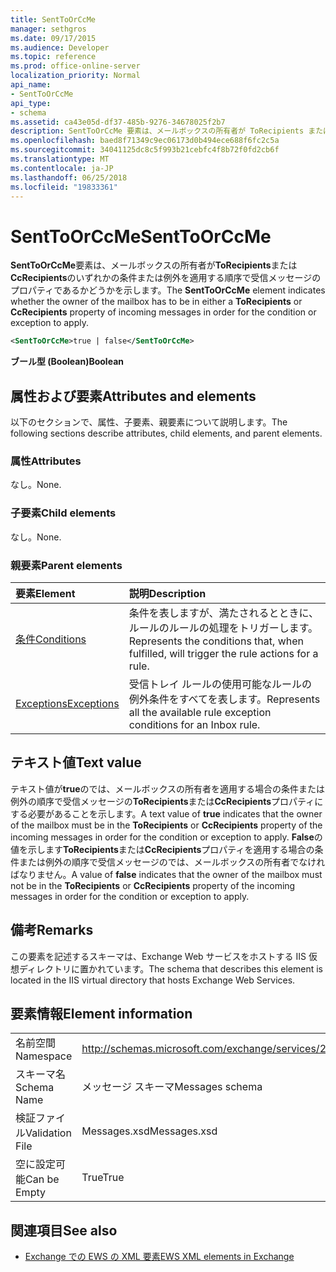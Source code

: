 ```yaml
---
title: SentToOrCcMe
manager: sethgros
ms.date: 09/17/2015
ms.audience: Developer
ms.topic: reference
ms.prod: office-online-server
localization_priority: Normal
api_name:
- SentToOrCcMe
api_type:
- schema
ms.assetid: ca43e05d-df37-485b-9276-34678025f2b7
description: SentToOrCcMe 要素は、メールボックスの所有者が ToRecipients または CcRecipients の条件または例外を適用する順序で受信メッセージのプロパティであるかどうかを示します。
ms.openlocfilehash: baed8f71349c9ec06173d0b494ece688f6fc2c5a
ms.sourcegitcommit: 34041125dc8c5f993b21cebfc4f8b72f0fd2cb6f
ms.translationtype: MT
ms.contentlocale: ja-JP
ms.lasthandoff: 06/25/2018
ms.locfileid: "19833361"
---
```

# <a name="senttoorccme"></a><span data-ttu-id="3386e-103">SentToOrCcMe</span><span class="sxs-lookup"><span data-stu-id="3386e-103">SentToOrCcMe</span></span>

<span data-ttu-id="3386e-104">**SentToOrCcMe**要素は、メールボックスの所有者が**ToRecipients**または**CcRecipients**のいずれかの条件または例外を適用する順序で受信メッセージのプロパティであるかどうかを示します。</span><span class="sxs-lookup"><span data-stu-id="3386e-104">The **SentToOrCcMe** element indicates whether the owner of the mailbox has to be in either a **ToRecipients** or **CcRecipients** property of incoming messages in order for the condition or exception to apply.</span></span> 
  
```XML
<SentToOrCcMe>true | false</SentToOrCcMe>
```

 <span data-ttu-id="3386e-105">**ブール型 (Boolean)**</span><span class="sxs-lookup"><span data-stu-id="3386e-105">**Boolean**</span></span>
## <a name="attributes-and-elements"></a><span data-ttu-id="3386e-106">属性および要素</span><span class="sxs-lookup"><span data-stu-id="3386e-106">Attributes and elements</span></span>

<span data-ttu-id="3386e-107">以下のセクションで、属性、子要素、親要素について説明します。</span><span class="sxs-lookup"><span data-stu-id="3386e-107">The following sections describe attributes, child elements, and parent elements.</span></span>
  
### <a name="attributes"></a><span data-ttu-id="3386e-108">属性</span><span class="sxs-lookup"><span data-stu-id="3386e-108">Attributes</span></span>

<span data-ttu-id="3386e-109">なし。</span><span class="sxs-lookup"><span data-stu-id="3386e-109">None.</span></span>
  
### <a name="child-elements"></a><span data-ttu-id="3386e-110">子要素</span><span class="sxs-lookup"><span data-stu-id="3386e-110">Child elements</span></span>

<span data-ttu-id="3386e-111">なし。</span><span class="sxs-lookup"><span data-stu-id="3386e-111">None.</span></span>
  
### <a name="parent-elements"></a><span data-ttu-id="3386e-112">親要素</span><span class="sxs-lookup"><span data-stu-id="3386e-112">Parent elements</span></span>

|<span data-ttu-id="3386e-113">**要素**</span><span class="sxs-lookup"><span data-stu-id="3386e-113">**Element**</span></span>|<span data-ttu-id="3386e-114">**説明**</span><span class="sxs-lookup"><span data-stu-id="3386e-114">**Description**</span></span>|
|:-----|:-----|
|[<span data-ttu-id="3386e-115">条件</span><span class="sxs-lookup"><span data-stu-id="3386e-115">Conditions</span></span>](conditions.md) <br/> |<span data-ttu-id="3386e-116">条件を表しますが、満たされるとときに、ルールのルールの処理をトリガーします。</span><span class="sxs-lookup"><span data-stu-id="3386e-116">Represents the conditions that, when fulfilled, will trigger the rule actions for a rule.</span></span>  <br/> |
|[<span data-ttu-id="3386e-117">Exceptions</span><span class="sxs-lookup"><span data-stu-id="3386e-117">Exceptions</span></span>](exceptions.md) <br/> |<span data-ttu-id="3386e-118">受信トレイ ルールの使用可能なルールの例外条件をすべてを表します。</span><span class="sxs-lookup"><span data-stu-id="3386e-118">Represents all the available rule exception conditions for an Inbox rule.</span></span>  <br/> |
   
## <a name="text-value"></a><span data-ttu-id="3386e-119">テキスト値</span><span class="sxs-lookup"><span data-stu-id="3386e-119">Text value</span></span>

<span data-ttu-id="3386e-120">テキスト値が**true**のでは、メールボックスの所有者を適用する場合の条件または例外の順序で受信メッセージの**ToRecipients**または**CcRecipients**プロパティにする必要があることを示します。</span><span class="sxs-lookup"><span data-stu-id="3386e-120">A text value of **true** indicates that the owner of the mailbox must be in the **ToRecipients** or **CcRecipients** property of the incoming messages in order for the condition or exception to apply.</span></span> <span data-ttu-id="3386e-121">**False**の値を示します**ToRecipients**または**CcRecipients**プロパティを適用する場合の条件または例外の順序で受信メッセージのでは、メールボックスの所有者でなければなりません。</span><span class="sxs-lookup"><span data-stu-id="3386e-121">A value of **false** indicates that the owner of the mailbox must not be in the **ToRecipients** or **CcRecipients** property of the incoming messages in order for the condition or exception to apply.</span></span> 
  
## <a name="remarks"></a><span data-ttu-id="3386e-122">備考</span><span class="sxs-lookup"><span data-stu-id="3386e-122">Remarks</span></span>

<span data-ttu-id="3386e-123">この要素を記述するスキーマは、Exchange Web サービスをホストする IIS 仮想ディレクトリに置かれています。</span><span class="sxs-lookup"><span data-stu-id="3386e-123">The schema that describes this element is located in the IIS virtual directory that hosts Exchange Web Services.</span></span>
  
## <a name="element-information"></a><span data-ttu-id="3386e-124">要素情報</span><span class="sxs-lookup"><span data-stu-id="3386e-124">Element information</span></span>

|||
|:-----|:-----|
|<span data-ttu-id="3386e-125">名前空間</span><span class="sxs-lookup"><span data-stu-id="3386e-125">Namespace</span></span>  <br/> |http://schemas.microsoft.com/exchange/services/2006/messages  <br/> |
|<span data-ttu-id="3386e-126">スキーマ名</span><span class="sxs-lookup"><span data-stu-id="3386e-126">Schema Name</span></span>  <br/> |<span data-ttu-id="3386e-127">メッセージ スキーマ</span><span class="sxs-lookup"><span data-stu-id="3386e-127">Messages schema</span></span>  <br/> |
|<span data-ttu-id="3386e-128">検証ファイル</span><span class="sxs-lookup"><span data-stu-id="3386e-128">Validation File</span></span>  <br/> |<span data-ttu-id="3386e-129">Messages.xsd</span><span class="sxs-lookup"><span data-stu-id="3386e-129">Messages.xsd</span></span>  <br/> |
|<span data-ttu-id="3386e-130">空に設定可能</span><span class="sxs-lookup"><span data-stu-id="3386e-130">Can be Empty</span></span>  <br/> |<span data-ttu-id="3386e-131">True</span><span class="sxs-lookup"><span data-stu-id="3386e-131">True</span></span>  <br/> |
   
## <a name="see-also"></a><span data-ttu-id="3386e-132">関連項目</span><span class="sxs-lookup"><span data-stu-id="3386e-132">See also</span></span>



- [<span data-ttu-id="3386e-133">Exchange での EWS の XML 要素</span><span class="sxs-lookup"><span data-stu-id="3386e-133">EWS XML elements in Exchange</span></span>](ews-xml-elements-in-exchange.md)


